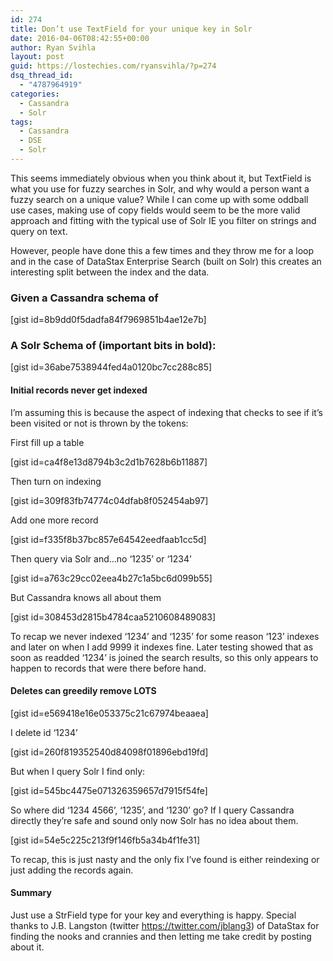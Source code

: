 ```yaml
---
id: 274
title: Don’t use TextField for your unique key in Solr
date: 2016-04-06T08:42:55+00:00
author: Ryan Svihla
layout: post
guid: https://lostechies.com/ryansvihla/?p=274
dsq_thread_id:
  - "4787964919"
categories:
  - Cassandra
  - Solr
tags:
  - Cassandra
  - DSE
  - Solr
---
```

<div>
  <p id="651b">
    This seems immediately obvious when you think about it, but TextField is what you use for fuzzy searches in Solr, and why would a person want a fuzzy search on a unique value? While I can come up with some oddball use cases, making use of copy fields would seem to be the more valid approach and fitting with the typical use of Solr IE you filter on strings and query on text.
  </p>
  
  <p id="11fe">
    However, people have done this a few times and they throw me for a loop and in the case of DataStax Enterprise Search (built on Solr) this creates an interesting split between the index and the data.
  </p>
  
  <h3 id="c21b">
    Given a Cassandra schema of
  </h3>
  
  <p>
    [gist id=8b9dd0f5dadfa84f7969851b4ae12e7b]
  </p>
  
  <h3 id="367e">
    A Solr Schema of (important bits in bold):
  </h3>
  
  <p>
    [gist id=36abe7538944fed4a0120bc7cc288c85]
  </p>
  
  <h4 id="4d8e">
    Initial records never get indexed
  </h4>
  
  <p id="615f">
    I’m assuming this is because the aspect of indexing that checks to see if it’s been visited or not is thrown by the tokens:
  </p>
  
  <p id="7f81">
    First fill up a table
  </p>
  
  <p>
    [gist id=ca4f8e13d8794b3c2d1b7628b6b11887]
  </p>
  
  <p id="6da8">
    Then turn on indexing
  </p>
  
  <p>
    [gist id=309f83fb74774c04dfab8f052454ab97]
  </p>
  
  <p id="a64a">
    Add one more record
  </p>
  
  <p>
    [gist id=f335f8b37bc857e64542eedfaab1cc5d]
  </p>
  
  <p id="045f">
    Then query via Solr and…no ‘1235’ or ‘1234’
  </p>
  
  <p>
    [gist id=a763c29cc02eea4b27c1a5bc6d099b55]
  </p>
  
  <p id="2ad2">
    But Cassandra knows all about them
  </p>
  
  <p>
    [gist id=308453d2815b4784caa5210608489083]
  </p>
  
  <p id="fa2d">
    To recap we never indexed ‘1234’ and ‘1235’ for some reason ‘123’ indexes and later on when I add 9999 it indexes fine. Later testing showed that as soon as readded ‘1234’ is joined the search results, so this only appears to happen to records that were there before hand.
  </p>
  
  <h4 id="5cae">
    Deletes can greedily remove LOTS
  </h4>
  
  <p>
    [gist id=e569418e16e053375c21c67974beaaea]
  </p>
  
  <p id="5b46">
    I delete id ‘1234’
  </p>
  
  <p>
    [gist id=260f819352540d84098f01896ebd19fd]
  </p>
  
  <p id="b294">
    But when I query Solr I find only:
  </p>
  
  <p>
    [gist id=545bc4475e071326359657d7915f54fe]
  </p>
  
  <p id="1cad">
    So where did ‘1234 4566’, ‘1235’, and ‘1230’ go? If I query Cassandra directly they’re safe and sound only now Solr has no idea about them.
  </p>
  
  <p>
    [gist id=54e5c225c213f9f146fb5a34b4f1fe31]
  </p>
  
  <p id="20ca">
    To recap, this is just nasty and the only fix I’ve found is either reindexing or just adding the records again.
  </p>
  
  <h4 id="96f5">
    Summary
  </h4>
  
  <p id="a8c0">
    Just use a StrField type for your key and everything is happy. Special thanks to J.B. Langston (twitter <a href="https://twitter.com/jblang3" rel="nofollow" data-href="https://twitter.com/jblang3">https://twitter.com/jblang3</a>) of DataStax for finding the nooks and crannies and then letting me take credit by posting about it.
  </p>
</div>

<div>
</div>